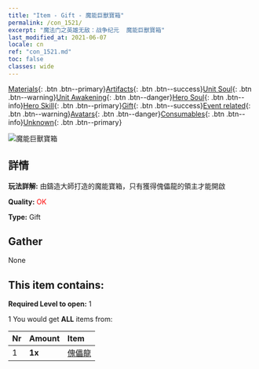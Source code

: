 ```yaml
---
title: "Item - Gift - 魔能巨獸寶箱"
permalink: /con_1521/
excerpt: "魔法门之英雄无敌：战争纪元  魔能巨獸寶箱"
last_modified_at: 2021-06-07
locale: cn
ref: "con_1521.md"
toc: false
classes: wide
---
```

 [Materials](/ItemsCN/){: .btn .btn--primary}[Artifacts](/ItemsCN/Artifacts/){: .btn .btn--success}[Unit Soul](/ItemsCN/UnitSoul/){: .btn .btn--warning}[Unit Awakening](/ItemsCN/UnitAwakening/){: .btn .btn--danger}[Hero Soul](/ItemsCN/HeroSoul/){: .btn .btn--info}[Hero Skill](/ItemsCN/HeroSkill/){: .btn .btn--primary}[Gift](/ItemsCN/Gift/){: .btn .btn--success}[Event related](/ItemsCN/Events/){: .btn .btn--warning}[Avatars](/ItemsCN/Avatars/){: .btn .btn--danger}[Consumables](/ItemsCN/Consumables/){: .btn .btn--info}[Unknown](/ItemsCN/Unknown/){: .btn .btn--primary}

 ![魔能巨獸寶箱](/images/t/i_907135.png)

## 詳情
 **玩法詳解:** 由鑄造大師打造的魔能寶箱，只有獲得傀儡龍的領主才能開啟

 **Quality:** <span style="color: #FF0000">OK</span>

 **Type:** Gift

## Gather

  None

## This item contains:

 **Required Level to open:** 1

 1 You would get **ALL** items  from:

  | Nr | Amount |     Item    |
  |:---|:-------|:------------|
  | 1 |  **1x** | [傀儡龍](/cn/Items/unt_243/) |  | 
